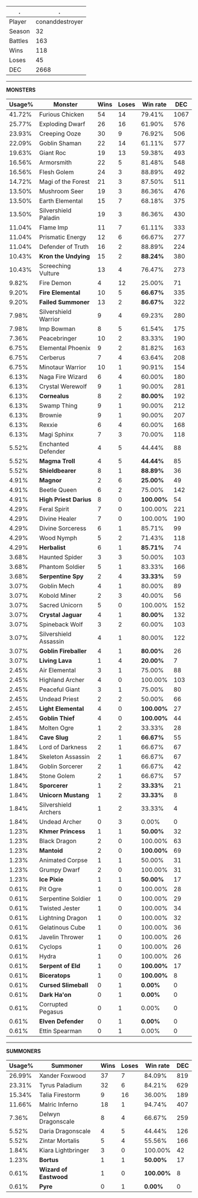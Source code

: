 .|.
|-|-
Player|conanddestroyer
Season|32
Battles|163
Wins|118
Loses|45
DEC|2668

---
**MONSTERS**

Usage%|Monster|Wins|Loses|Win rate|DEC|
-|-|-|-|-|-|
41.72%|Furious Chicken|54|14|79.41%|1067|
25.77%|Exploding Dwarf|26|16|61.90%|576|
23.93%|Creeping Ooze|30|9|76.92%|506|
22.09%|Goblin Shaman|22|14|61.11%|577|
19.63%|Giant Roc|19|13|59.38%|493|
16.56%|Armorsmith|22|5|81.48%|548|
16.56%|Flesh Golem|24|3|88.89%|492|
14.72%|Magi of the Forest|21|3|87.50%|511|
13.50%|Mushroom Seer|19|3|86.36%|476|
13.50%|Earth Elemental|15|7|68.18%|375|
13.50%|Silvershield Paladin|19|3|86.36%|430|
11.04%|Flame Imp|11|7|61.11%|333|
11.04%|Prismatic Energy|12|6|66.67%|277|
11.04%|Defender of Truth|16|2|88.89%|224|
10.43%|**Kron the Undying**|15|2|**88.24%**|380|
10.43%|Screeching Vulture|13|4|76.47%|273|
9.82%|Fire Demon|4|12|25.00%|71|
9.20%|**Fire Elemental**|10|5|**66.67%**|335|
9.20%|**Failed Summoner**|13|2|**86.67%**|322|
7.98%|Silvershield Warrior|9|4|69.23%|280|
7.98%|Imp Bowman|8|5|61.54%|175|
7.36%|Peacebringer|10|2|83.33%|190|
6.75%|Elemental Phoenix|9|2|81.82%|163|
6.75%|Cerberus|7|4|63.64%|208|
6.75%|Minotaur Warrior|10|1|90.91%|154|
6.13%|Naga Fire Wizard|6|4|60.00%|180|
6.13%|Crystal Werewolf|9|1|90.00%|281|
6.13%|**Cornealus**|8|2|**80.00%**|192|
6.13%|Swamp Thing|9|1|90.00%|212|
6.13%|Brownie|9|1|90.00%|207|
6.13%|Rexxie|6|4|60.00%|168|
6.13%|Magi Sphinx|7|3|70.00%|118|
5.52%|Enchanted Defender|4|5|44.44%|88|
5.52%|**Magma Troll**|4|5|**44.44%**|85|
5.52%|**Shieldbearer**|8|1|**88.89%**|36|
4.91%|**Magnor**|2|6|**25.00%**|49|
4.91%|Beetle Queen|6|2|75.00%|142|
4.91%|**High Priest Darius**|8|0|**100.00%**|54|
4.29%|Feral Spirit|7|0|100.00%|221|
4.29%|Divine Healer|7|0|100.00%|190|
4.29%|Divine Sorceress|6|1|85.71%|99|
4.29%|Wood Nymph|5|2|71.43%|118|
4.29%|**Herbalist**|6|1|**85.71%**|74|
3.68%|Haunted Spider|3|3|50.00%|103|
3.68%|Phantom Soldier|5|1|83.33%|166|
3.68%|**Serpentine Spy**|2|4|**33.33%**|59|
3.07%|Goblin Mech|4|1|80.00%|89|
3.07%|Kobold Miner|2|3|40.00%|56|
3.07%|Sacred Unicorn|5|0|100.00%|152|
3.07%|**Crystal Jaguar**|4|1|**80.00%**|132|
3.07%|Spineback Wolf|3|2|60.00%|103|
3.07%|Silvershield Assassin|4|1|80.00%|122|
3.07%|**Goblin Fireballer**|4|1|**80.00%**|26|
3.07%|**Living Lava**|1|4|**20.00%**|7|
2.45%|Air Elemental|3|1|75.00%|88|
2.45%|Highland Archer|4|0|100.00%|103|
2.45%|Peaceful Giant|3|1|75.00%|80|
2.45%|Undead Priest|2|2|50.00%|66|
2.45%|**Light Elemental**|4|0|**100.00%**|27|
2.45%|**Goblin Thief**|4|0|**100.00%**|44|
1.84%|Molten Ogre|1|2|33.33%|28|
1.84%|**Cave Slug**|2|1|**66.67%**|55|
1.84%|Lord of Darkness|2|1|66.67%|67|
1.84%|Skeleton Assassin|2|1|66.67%|67|
1.84%|Goblin Sorcerer|2|1|66.67%|42|
1.84%|Stone Golem|2|1|66.67%|57|
1.84%|**Sporcerer**|1|2|**33.33%**|21|
1.84%|**Unicorn Mustang**|1|2|**33.33%**|8|
1.84%|Silvershield Archers|1|2|33.33%|4|
1.84%|Undead Archer|0|3|0.00%|0|
1.23%|**Khmer Princess**|1|1|**50.00%**|32|
1.23%|Black Dragon|2|0|100.00%|63|
1.23%|**Mantoid**|2|0|**100.00%**|69|
1.23%|Animated Corpse|1|1|50.00%|31|
1.23%|Grumpy Dwarf|2|0|100.00%|31|
1.23%|**Ice Pixie**|1|1|**50.00%**|17|
0.61%|Pit Ogre|1|0|100.00%|28|
0.61%|Serpentine Soldier|1|0|100.00%|29|
0.61%|Twisted Jester|1|0|100.00%|34|
0.61%|Lightning Dragon|1|0|100.00%|32|
0.61%|Gelatinous Cube|1|0|100.00%|36|
0.61%|Javelin Thrower|1|0|100.00%|26|
0.61%|Cyclops|1|0|100.00%|26|
0.61%|Hydra|1|0|100.00%|26|
0.61%|**Serpent of Eld**|1|0|**100.00%**|17|
0.61%|**Biceratops**|1|0|**100.00%**|8|
0.61%|**Cursed Slimeball**|0|1|**0.00%**|0|
0.61%|**Dark Ha'on**|0|1|**0.00%**|0|
0.61%|Corrupted Pegasus|0|1|0.00%|0|
0.61%|**Elven Defender**|0|1|**0.00%**|0|
0.61%|Ettin Spearman|0|1|0.00%|0|

---
**SUMMONERS**

Usage%|Summoner|Wins|Loses|Win rate|DEC|
-|-|-|-|-|-|
26.99%|Xander Foxwood|37|7|84.09%|819|
23.31%|Tyrus Paladium|32|6|84.21%|629|
15.34%|Talia Firestorm|9|16|36.00%|189|
11.66%|Malric Inferno|18|1|94.74%|407|
7.36%|Delwyn Dragonscale|8|4|66.67%|259|
5.52%|Daria Dragonscale|4|5|44.44%|126|
5.52%|Zintar Mortalis|5|4|55.56%|166|
1.84%|Kiara Lightbringer|3|0|100.00%|42|
1.23%|**Bortus**|1|1|**50.00%**|17|
0.61%|**Wizard of Eastwood**|1|0|**100.00%**|8|
0.61%|**Pyre**|0|1|**0.00%**|0|
